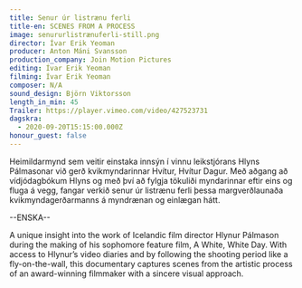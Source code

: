 ```yaml
---
title: Senur úr listrænu ferli
title-en: SCENES FROM A PROCESS
image: senururlistrænuferli-still.png
director: Ívar Erik Yeoman
producer: Anton Máni Svansson
production_company: Join Motion Pictures
editing: Ívar Erik Yeoman
filming: Ívar Erik Yeoman
composer: N/A
sound_design: Björn Viktorsson
length_in_min: 45
Trailer: https://player.vimeo.com/video/427523731
dagskra:
  - 2020-09-20T15:15:00.000Z
honour_guest: false
---
```

Heimildarmynd sem veitir einstaka innsýn í vinnu leikstjórans Hlyns Pálmasonar við gerð kvikmyndarinnar Hvítur, Hvítur Dagur. Með aðgang að vídjódagbókum Hlyns og með því að fylgja tökuliði myndarinnar eftir eins og fluga á vegg, fangar verkið senur úr listrænu ferli þessa margverðlaunaða kvikmyndagerðarmanns á myndrænan og einlægan hátt.

\--ENSKA--

A unique insight into the work of Icelandic film director Hlynur Pálmason during the making of his sophomore feature film, A White, White Day. With access to Hlynur’s video diaries and by following the shooting period like a fly-on-the-wall, this documentary captures scenes from the artistic process of an award-winning filmmaker with a sincere visual approach.